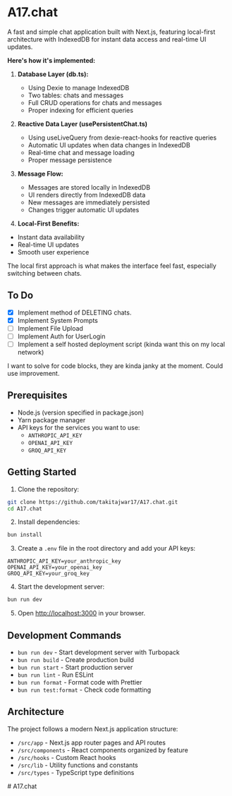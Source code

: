 
# A17.chat

A fast and simple chat application built with Next.js, featuring local-first architecture with IndexedDB for instant data access and real-time UI updates.

**Here's how it's implemented:**

1. **Database Layer (db.ts):**
   - Using Dexie to manage IndexedDB
   - Two tables: chats and messages
   - Full CRUD operations for chats and messages
   - Proper indexing for efficient queries

2. **Reactive Data Layer (usePersistentChat.ts)**
   - Using useLiveQuery from dexie-react-hooks for reactive queries
   - Automatic UI updates when data changes in IndexedDB
   - Real-time chat and message loading
   - Proper message persistence

3. **Message Flow:**
   - Messages are stored locally in IndexedDB
   - UI renders directly from IndexedDB data
   - New messages are immediately persisted
   - Changes trigger automatic UI updates

4. **Local-First Benefits:**
  - Instant data availability
  - Real-time UI updates 
  - Smooth user experience

The local first approach is what makes the interface feel fast, especially switching between chats.

## To Do 
- [x] Implement method of DELETING chats.
- [x] Implement System Prompts
- [ ] Implement File Upload
- [ ] Implement Auth for UserLogin
- [ ] Implement a self hosted deployment script (kinda want this on my local network)

I want to solve for code blocks, they are kinda janky at the moment. Could use improvement.


## Prerequisites

- Node.js (version specified in package.json)
- Yarn package manager
- API keys for the services you want to use:
  - `ANTHROPIC_API_KEY`
  - `OPENAI_API_KEY`
  - `GROQ_API_KEY`

## Getting Started

1. Clone the repository:
```bash
git clone https://github.com/takitajwar17/A17.chat.git
cd A17.chat
```

2. Install dependencies:
```bash
bun install
```

3. Create a `.env` file in the root directory and add your API keys:
```env
ANTHROPIC_API_KEY=your_anthropic_key
OPENAI_API_KEY=your_openai_key
GROQ_API_KEY=your_groq_key
```

4. Start the development server:
```bash
bun run dev
```

5. Open [http://localhost:3000](http://localhost:3000) in your browser.

## Development Commands

- `bun run dev` - Start development server with Turbopack
- `bun run build` - Create production build
- `bun run start` - Start production server
- `bun run lint` - Run ESLint
- `bun run format` - Format code with Prettier
- `bun run test:format` - Check code formatting

## Architecture

The project follows a modern Next.js application structure:

- `/src/app` - Next.js app router pages and API routes
- `/src/components` - React components organized by feature
- `/src/hooks` - Custom React hooks
- `/src/lib` - Utility functions and constants
- `/src/types` - TypeScript type definitions

#   A 1 7 . c h a t 
 
 